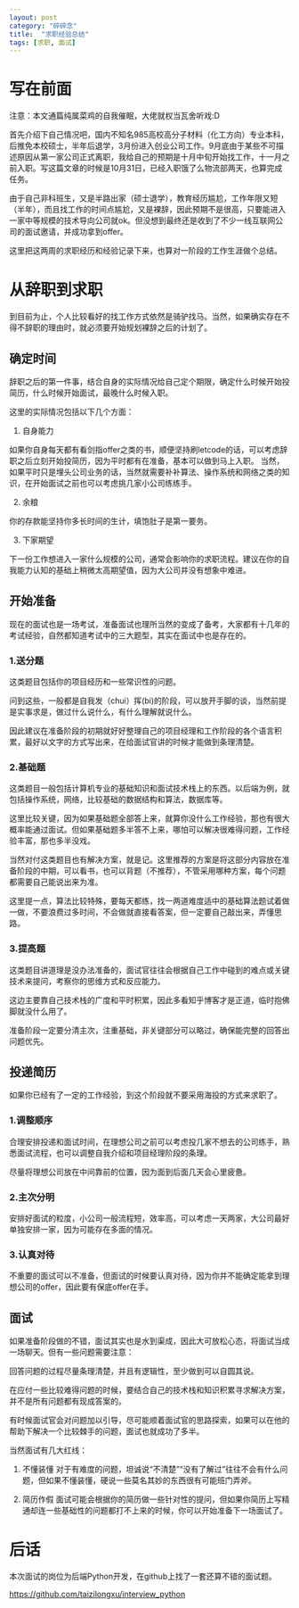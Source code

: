 ```yaml
---
layout: post
category: "碎碎念"
title:  "求职经验总结"
tags: [求职, 面试]
---
```


# 写在前面

注意：本文通篇纯属菜鸡的自我催眠，大佬就权当瓦舍听戏:D

首先介绍下自己情况吧，国内不知名985高校高分子材料（化工方向）专业本科，后推免本校硕士，半年后退学，3月份进入创业公司工作。9月底由于某些不可描述原因从第一家公司正式离职，我给自己的预期是十月中旬开始找工作，十一月之前入职。写这篇文章的时候是10月31日，已经入职饿了么物流部两天，也算完成任务。

由于自己非科班生，又是半路出家（硕士退学），教育经历尴尬，工作年限又短（半年），而且找工作的时间点尴尬，又是裸辞，因此预期不是很高，只要能进入一家中等规模的技术导向公司就ok。但没想到最终还是收到了不少一线互联网公司的面试邀请，并成功拿到offer。

这里把这两周的求职经历和经验记录下来，也算对一阶段的工作生涯做个总结。

# 从辞职到求职

到目前为止，个人比较看好的找工作方式依然是骑驴找马。当然，如果确实存在不得不辞职的理由时，就必须要开始规划裸辞之后的计划了。

## 确定时间

辞职之后的第一件事，结合自身的实际情况给自己定个期限，确定什么时候开始投简历，什么时候开始面试，最晚什么时候入职。

这里的实际情况包括以下几个方面：

1. 自身能力

如果你自身每天都有看剑指offer之类的书，顺便坚持刷letcode的话，可以考虑辞职之后立刻开始投简历，因为平时都有在准备，基本可以做到马上入职。
当然，如果平时只是埋头公司业务的话，当然就需要补补算法、操作系统和网络之类的知识，在开始面试之前也可以考虑挑几家小公司练练手。

2. 余粮

你的存款能坚持你多长时间的生计，填饱肚子是第一要务。

3. 下家期望

下一份工作想进入一家什么规模的公司，通常会影响你的求职流程。建议在你的自我能力认知的基础上稍微太高期望值，因为大公司并没有想象中难进。

## 开始准备

现在的面试也是一场考试，准备面试也理所当然的变成了备考，大家都有十几年的考试经验，自然都知道考试中的三大题型，其实在面试中也是存在的。

### 1.送分题

这类题目包括你的项目经历和一些常识性的问题。

问到这些，一般都是自我发（chui）挥(bi)的阶段，可以放开手脚的谈，当然前提是实事求是，做过什么说什么，有什么理解就说什么。

因此建议在准备阶段的初期就好好整理自己的项目经理和工作阶段的各个语言积累，最好以文字的方式写出来，在给面试官讲的时候才能做到条理清楚。

### 2.基础题

这类题目一般包括计算机专业的基础知识和面试技术栈上的东西。以后端为例，就包括操作系统，网络，比较基础的数据结构和算法，数据库等。

这里比较关键，因为如果基础题全部答上来，就算你没什么工作经验，那也有很大概率能通过面试。但如果基础题多半答不上来，哪怕可以解决很难得问题，工作经验丰富，那也多半没戏。

当然对付这类题目也有解决方案，就是记。这里推荐的方案是将这部分内容放在准备阶段的中期，可以看书，也可以背题（不推荐），不管采用哪种方案，每个问题都需要自己能说出来为准。

这里提一点，算法比较特殊，要每天都练，找一两道难度适中的基础算法题试着做一做，不要浪费过多时间，不会做就直接看答案，但一定要自己敲出来，弄懂思路。

### 3.提高题

这类题目讲道理是没办法准备的，面试官往往会根据自己工作中碰到的难点或关键技术来提问，考察你的思维方式和反应能力。

这边主要靠自己技术栈的广度和平时积累，因此多看知乎博客才是正道，临时抱佛脚就没什么用了。

准备阶段一定要分清主次，注重基础，非关键部分可以略过，确保能完整的回答出问题优先。

## 投递简历

如果你已经有了一定的工作经验，到这个阶段就不要采用海投的方式来求职了。

### 1.调整顺序

合理安排投递和面试时间，在理想公司之前可以考虑投几家不想去的公司练手，熟悉面试流程，也可以调整自我介绍和项目经理阶段的条理。

尽量将理想公司放在中间靠前的位置，因为面到后面几天会心里疲惫。

### 2.主次分明

安排好面试的粒度，小公司一般流程短，效率高，可以考虑一天两家，大公司最好单独安排一家，因为可能存在多面的情况。

### 3.认真对待

不重要的面试可以不准备，但面试的时候要认真对待，因为你并不能确定能拿到理想公司的offer，因此要有保底offer在手。

## 面试

如果准备阶段做的不错，面试其实也是水到渠成，因此大可放松心态，将面试当成一场聊天。但有一些问题需要注意：

回答问题的过程尽量条理清楚，并且有逻辑性，至少做到可以自圆其说。

在应付一些比较难得问题的时候，要结合自己的技术栈和知识积累寻求解决方案，并不是所有问题都有现成答案的。

有时候面试官会对问题加以引导，尽可能顺着面试官的思路探索，如果可以在他的帮助下解决一个比较棘手的问题，面试也就成功了多半。

当然面试有几大红线：

1. 不懂装懂
对于有难度的问题，坦诚说“不清楚”“没有了解过”往往不会有什么问题，但如果不懂装懂，硬说一些莫名其妙的东西很有可能班门弄斧。

2. 简历作假
面试可能会根据你的简历做一些针对性的提问，但如果你简历上写精通却连一些基础性的问题都打不上来的时候，你可以开始准备下一场面试了。

# 后话

本次面试的岗位为后端Python开发，在github上找了一套还算不错的面试题。

https://github.com/taizilongxu/interview_python

